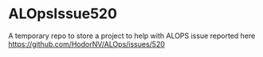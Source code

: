 # ALOpsIssue520
A temporary repo to store a project to help with ALOPS issue reported here https://github.com/HodorNV/ALOps/issues/520
